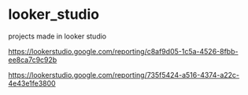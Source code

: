# looker_studio
projects made in looker studio

https://lookerstudio.google.com/reporting/c8af9d05-1c5a-4526-8fbb-ee8ca7c9c92b

https://lookerstudio.google.com/reporting/735f5424-a516-4374-a22c-4e43e1fe3800

